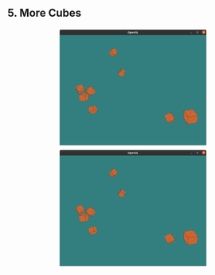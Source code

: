 ## 5. More Cubes

<center><img src="./.img/image.png" width="60%"></img></center>
<center><img src="./.img/image.png" width="60%"></img></center>
